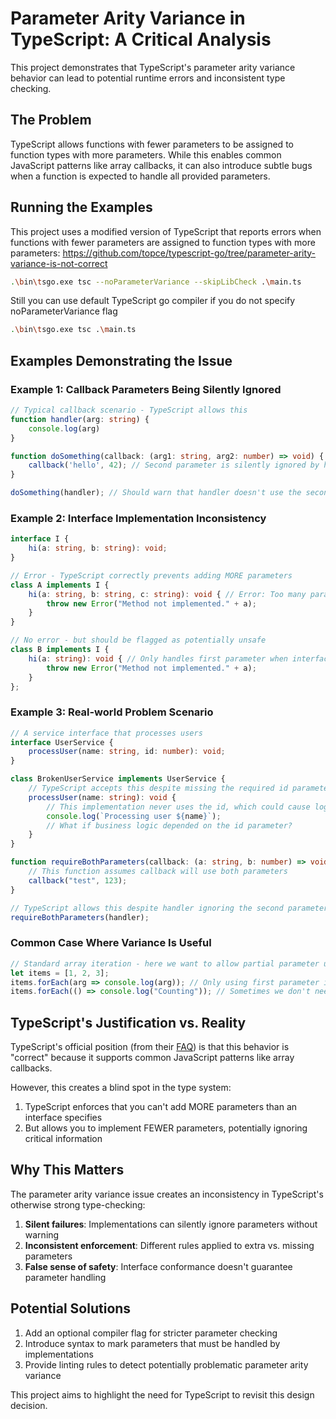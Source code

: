 # Parameter Arity Variance in TypeScript: A Critical Analysis

This project demonstrates that TypeScript's parameter arity variance behavior can lead to potential runtime errors and inconsistent type checking.

## The Problem

TypeScript allows functions with fewer parameters to be assigned to function types with more parameters. While this enables common JavaScript patterns like array callbacks, it can also introduce subtle bugs when a function is expected to handle all provided parameters.

## Running the Examples

This project uses a modified version of TypeScript that reports errors 
when functions with fewer parameters are assigned to function types with more parameters:
https://github.com/topce/typescript-go/tree/parameter-arity-variance-is-not-correct

```bash
.\bin\tsgo.exe tsc --noParameterVariance --skipLibCheck .\main.ts 
```

Still you can use default TypeScript go compiler if you do not specify noParameterVariance flag

```bash
.\bin\tsgo.exe tsc .\main.ts 
```

## Examples Demonstrating the Issue

### Example 1: Callback Parameters Being Silently Ignored

```typescript
// Typical callback scenario - TypeScript allows this
function handler(arg: string) {
    console.log(arg)
}

function doSomething(callback: (arg1: string, arg2: number) => void) {
    callback('hello', 42); // Second parameter is silently ignored by handler
}

doSomething(handler); // Should warn that handler doesn't use the second parameter
```

### Example 2: Interface Implementation Inconsistency

```ts
interface I {
    hi(a: string, b: string): void;
}

// Error - TypeScript correctly prevents adding MORE parameters
class A implements I {
    hi(a: string, b: string, c: string): void { // Error: Too many parameters
        throw new Error("Method not implemented." + a);
    }
}

// No error - but should be flagged as potentially unsafe
class B implements I {
    hi(a: string): void { // Only handles first parameter when interface requires two
        throw new Error("Method not implemented." + a);
    }
};
```

### Example 3: Real-world Problem Scenario

```ts
// A service interface that processes users
interface UserService {
    processUser(name: string, id: number): void;
}

class BrokenUserService implements UserService {
    // TypeScript accepts this despite missing the required id parameter
    processUser(name: string): void {
        // This implementation never uses the id, which could cause logic errors
        console.log(`Processing user ${name}`);
        // What if business logic depended on the id parameter?
    }
}

function requireBothParameters(callback: (a: string, b: number) => void) {
    // This function assumes callback will use both parameters
    callback("test", 123);
}

// TypeScript allows this despite handler ignoring the second parameter
requireBothParameters(handler);
```

### Common Case Where Variance Is Useful

```ts
// Standard array iteration - here we want to allow partial parameter usage
let items = [1, 2, 3];
items.forEach(arg => console.log(arg)); // Only using first parameter is fine
items.forEach(() => console.log("Counting")); // Sometimes we don't need parameters at all
```

## TypeScript's Justification vs. Reality

TypeScript's official position (from their [FAQ](https://github.com/Microsoft/TypeScript/wiki/FAQ#parameter-arity-variance-is-correct)) is that this behavior is "correct" because it supports common JavaScript patterns like array callbacks.

However, this creates a blind spot in the type system:

1. TypeScript enforces that you can't add MORE parameters than an interface specifies
2. But allows you to implement FEWER parameters, potentially ignoring critical information

## Why This Matters

The parameter arity variance issue creates an inconsistency in TypeScript's otherwise strong type-checking:

1. **Silent failures**: Implementations can silently ignore parameters without warning
2. **Inconsistent enforcement**: Different rules applied to extra vs. missing parameters
3. **False sense of safety**: Interface conformance doesn't guarantee parameter handling

## Potential Solutions

1. Add an optional compiler flag for stricter parameter checking
2. Introduce syntax to mark parameters that must be handled by implementations
3. Provide linting rules to detect potentially problematic parameter arity variance

This project aims to highlight the need for TypeScript to revisit this design decision.